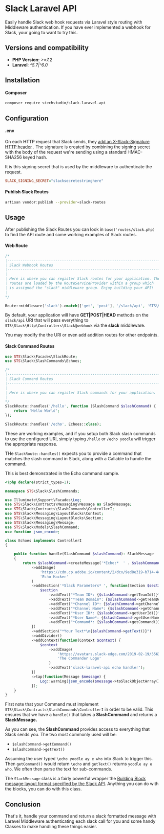 # Slack Laravel API
Easily handle Slack web hook requests via Laravel style routing with Middleware authentication. If you have ever implemented a webhook for Slack, your going to want to try this.

## Versions and compatibility
* **PHP Version:** *>=7.2*
* **Laravel**: *^5.7|^6.0*

## Installation
#### Composer
```bash
composer require stechstudio/slack-laravel-api
```
## Configuration

#### .env
On each HTTP request that Slack sends, they [add an X-Slack-Signature HTTP header](https://api.slack.com/docs/verifying-requests-from-slack#about) . The signature is created by combining the signing secret with the body of the request we're sending using a standard HMAC-SHA256 keyed hash.

It is this signing secret that is used by the middleware to authenticate the request.
```ini
SLACK_SIGNING_SECRET="slacksecretestringhere"
```

#### Publish Slack Routes
```bash
artisan vendor:publish --provider=slack-routes
```

## Usage
After publishing the Slack Routes you can look in `base('routes/slack.php)` to find the API route and some working examples of Slack routes.

#### Web Route
```php 
/*
|--------------------------------------------------------------------------
| Slack Webhook Routes
|--------------------------------------------------------------------------
|
| Here is where you can register Slack routes for your application. These
| routes are loaded by the RouteServiceProvider within a group which
| is assigned the "slack" middleware group. Enjoy building your API!
|
*/

Route::middleware('slack')->match(['get', 'post'], '/slack/api', 'STS\Slack\Http\Controllers\Slack@webhook');
````

By default, your application will have **GET|POST|HEAD** methods on the `slack/api` URI that will pass everything to `STS\Slack\Http\Controllers\Slack@webhook` via the **slack** middleware.

You may modify the the URI or even add addition routes for other endpoints.
#### Slack Command Routes
```php
use STS\Slack\Facades\SlackRoute;
use STS\Slack\SlashCommands\Echoes;

/*
|--------------------------------------------------------------------------
| Slack Command Routes
|--------------------------------------------------------------------------
|
| Here is where you can register Slack commands for your application.
|
*/
SlackRoute::handles('/hello', function (SlashCommand $slashCommand) {
    return 'Hello World';
});

SlackRoute::handles('/echo', Echoes::class);
```

These are working examples, and if you setup both Slack slash commands to use the configured URI, simply typing `/hello` or `/echo yoodle` will trigger the appropriate response.

THe `SlackRoute::handles()` expects you to provide a command that matches the slash command in Slack, along with a Callable to handle the command.

This is best demonstrated in the Echo command sample.

```php
<?php declare(strict_types=1);

namespace STS\Slack\SlashCommands;

use Illuminate\Support\Facades\Log;
use STS\Slack\Contracts\Messaging\Message as SlackMessage;
use STS\Slack\Contracts\SlashCommands\ControllerI;
use STS\Slack\Messaging\LayoutBlocks\Context;
use STS\Slack\Messaging\LayoutBlocks\Section;
use STS\Slack\Messaging\Message;
use STS\Slack\Models\SlashCommand;
use function json_encode;

class Echoes implements ControllerI
{

    public function handle(SlashCommand $slashCommand): SlackMessage
    {
        return $slashCommand->createMessage('*Echo:*  ' . $slashCommand->getText())
            ->addImage(
                'https://cdn.cp.adobe.io/content/2/dcx/9ed8e319-b714-4c8d-b9d5-7a6d419e50b3/rendition/preview.jpg/version/0/format/jpg/dimension/width/size/1200',
                'Echo Hacker'
            )
            ->addSection('*Slack Parameters* ', function(Section $section) use($slashCommand) {
                $section
                    ->addText("*Team ID*: {$slashCommand->getTeamId()}")
                    ->addText("*Team Domain*: {$slashCommand->getTeamDomain()}")
                    ->addText("*Channel ID*: {$slashCommand->getChannelId()}")
                    ->addText("*Channel Name*: {$slashCommand->getChannelName()}")
                    ->addText("*User ID*: {$slashCommand->getUserId()}")
                    ->addText("*User Name*: {$slashCommand->getUserName()}")
                    ->addText("*Command*: {$slashCommand->getCommand()}");
            })
            ->addSection("*Your Text*\n{$slashCommand->getText()}")
            ->addDivider()
            ->addContext(function(Context $context) {
                $context
                    ->addImage(
                        'https://avatars.slack-edge.com/2019-02-19/556373803382_e2c54afedc2a4fb73ccd_512.png',
                        'The Commander Logo'
                    )
                    ->addText('slack-laravel-api echo handler');
            })
            ->tap(function(Message $message) {
                Log::warning(json_encode($message->toSlackObjectArray()));                
            });
    }
}
```

First note that your Command must implement `STS\Slack\Contracts\SlashCommands\ControllerI` in order to be valid. This ensures that we have a `handle()` that takes a **SlashCommand** and returns a **SlackMessage.**

As you can see, the **SlashCommand** provides access to everything that Slack sends you. The two most commonly used will be:

* `$slashCommand->getCommand()`
* `$slashCommand->getText()`

Assuming the user typed `\echo yoodle ay e who` into Slack to trigger this. Then `getCommand()` would return `\echo` and `getText()` returns `yoodle ay e who`. We often then parse the text for sub-commands.

The `SlackMessage` class is a fairly powerful wrapper the [Building Block message layout format specified by the Slack API](https://api.slack.com/messaging/composing/layouts). Anything you can do with the blocks, you can do with this class.

## Conclusion
That's it, handle your command and return a slack formatted message with Laravel Middleware authenticating each slack call for you and some handy Classes to make handling these things easier.